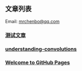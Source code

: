 ## 文章列表

Email: mrchenbo@qq.com

### [测试文章](https://chenbooo.github.io/test)

### [understanding-convolutions](https://chenbooo.github.io/understanding-convolutions)

### [Welcome to GitHub Pages](https://chenbooo.github.io/welcome)
